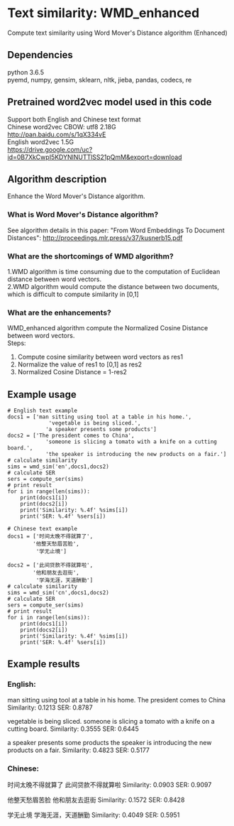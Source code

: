 # Text similarity: WMD_enhanced
Compute text similarity using Word Mover's Distance algorithm (Enhanced) 

## Dependencies    
python 3.6.5   
pyemd, numpy, gensim, sklearn, nltk, jieba, pandas, codecs, re

## Pretrained word2vec model used in this code
Support both English and Chinese text format   
Chinese word2vec CBOW: utf8  2.18G   
http://pan.baidu.com/s/1qX334vE     
English word2vec 1.5G     
https://drive.google.com/uc?id=0B7XkCwpI5KDYNlNUTTlSS21pQmM&export=download

## Algorithm description
Enhance the Word Mover's Distance algorithm.
### What is Word Mover's Distance algorithm?
See algorithm details in this paper: 
"From Word Embeddings To Document Distances": http://proceedings.mlr.press/v37/kusnerb15.pdf
### What are the shortcomings of WMD algorithm?
1.WMD algorithm is time consuming due to the computation of Euclidean distance between word vectors.     
2.WMD algorithm would compute the distance between two documents, which is difficult to compute similarity in [0,1]   
### What are the enhancements?
WMD_enhanced algorithm compute the Normalized Cosine Distance between word vectors.     
Steps:    
1. Compute cosine similarity between word vectors as res1    
2. Normalize the value of res1 to [0,1] as res2    
3. Normalized Cosine Distance = 1-res2

## Example usage

    # English text example
    docs1 = ['man sitting using tool at a table in his home.',
                 'vegetable is being sliced.',
                'a speaker presents some products']
    docs2 = ['The president comes to China',
                'someone is slicing a tomato with a knife on a cutting board.',
                'the speaker is introducing the new products on a fair.']
    # calculate similarity
    sims = wmd_sim('en',docs1,docs2)
    # calculate SER
    sers = compute_ser(sims)
    # print result
    for i in range(len(sims)):
        print(docs1[i])
        print(docs2[i])
        print('Similarity: %.4f' %sims[i])
        print('SER: %.4f' %sers[i])
        
    # Chinese text example
    docs1 = ['时间太晚不得就算了', 
            '他整天愁眉苦脸',
             '学无止境'] 
             
    docs2 = ['此间贷款不得就算啦', 
            '他和朋友去逛街',
             '学海无涯，天道酬勤']
    # calculate similarity
    sims = wmd_sim('cn',docs1,docs2)
    # calculate SER
    sers = compute_ser(sims)
    # print result
    for i in range(len(sims)):
        print(docs1[i])
        print(docs2[i])
        print('Similarity: %.4f' %sims[i])
        print('SER: %.4f' %sers[i])

## Example results
### English:   
man sitting using tool at a table in his home.
The president comes to China
Similarity: 0.1213
SER: 0.8787

vegetable is being sliced.
someone is slicing a tomato with a knife on a cutting board.
Similarity: 0.3555
SER: 0.6445  

a speaker presents some products
the speaker is introducing the new products on a fair.
Similarity: 0.4823
SER: 0.5177     

### Chinese:      
时间太晚不得就算了
此间贷款不得就算啦
Similarity: 0.0903
SER: 0.9097       

他整天愁眉苦脸
他和朋友去逛街
Similarity: 0.1572
SER: 0.8428

学无止境
学海无涯，天道酬勤
Similarity: 0.4049
SER: 0.5951        


